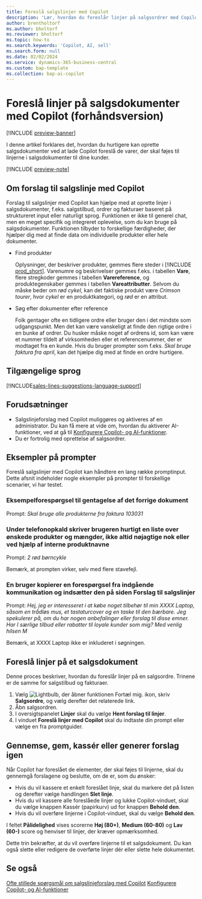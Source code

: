 ```yaml
---
title: Foreslå salgslinjer med Copilot
description: 'Lær, hvordan du foreslår linjer på salgsordrer med Copilot.'
author: brentholtorf
ms.author: bholtorf
ms.reviewer: bholtorf
ms.topic: how-to
ms.search.keywords: 'Copilot, AI, sell'
ms.search.form: null
ms.date: 02/02/2024
ms.service: dynamics-365-business-central
ms.custom: bap-template
ms.collection: bap-ai-copilot
---
```


# Foreslå linjer på salgsdokumenter med Copilot (forhåndsversion)

[!INCLUDE [preview-banner](~/../shared-content/shared/preview-includes/preview-banner.md)]

I denne artikel forklares det, hvordan du hurtigere kan oprette salgsdokumenter ved at lade Copilot foreslå de varer, der skal føjes til linjerne i salgsdokumenter til dine kunder.

[!INCLUDE [preview-note](~/../shared-content/shared/preview-includes/production-ready-preview-dynamics365.md)]

## Om forslag til salgslinje med Copilot

Forslag til salgslinjer med Copilot kan hjælpe med at oprette linjer i salgsdokumenter, f.eks. salgstilbud, ordrer og fakturaer baseret på struktureret input eller naturligt sprog. Funktionen er ikke til generel chat, men en meget specifik og integreret oplevelse, som du kan bruge på salgsdokumenter. Funktionen tilbyder to forskellige færdigheder, der hjælper dig med at finde data om individuelle produkter eller hele dokumenter.

* Find produkter

  Oplysninger, der beskriver produkter, gemmes flere steder i [!INCLUDE [prod_short](includes/prod_short.md)]. Varenumre og beskrivelser gemmes f.eks. i tabellen **Vare**, flere stregkoder gemmes i tabellen **Varereference**, og produktegenskaber gemmes i tabellen **Vareattributter**. Selvom du måske beder om *rød cykel*, kan det faktiske produkt være *Crimson tourer*, hvor *cykel* er en produktkategori, og *rød* er en attribut.

* Søg efter dokumenter efter reference

  Folk gentager ofte en tidligere ordre eller bruger den i det mindste som udgangspunkt. Men det kan være vanskeligt at finde den rigtige ordre i en bunke af ordrer. Du husker måske noget af ordrens id, som kan være et nummer tildelt af virksomheden eller et referencenummer, der er modtaget fra en kunde. Hvis du bruger prompter som f.eks. *Skal bruge faktura fra april*, kan det hjælpe dig med at finde en ordre hurtigere.

## Tilgængelige sprog

[!INCLUDE[sales-lines-suggestions-language-support](includes/sales-lines-suggestions-language-support.md)]

## Forudsætninger

* Salgslinjeforslag med Copilot muliggøres og aktiveres af en administrator. Du kan få mere at vide om, hvordan du aktiverer AI-funktioner, ved at gå til [Konfigurere Copilot- og AI-funktioner](enable-ai.md).
* Du er fortrolig med oprettelse af salgsordrer.

## Eksempler på prompter

Foreslå salgslinjer med Copilot kan håndtere en lang række promptinput. Dette afsnit indeholder nogle eksempler på prompter til forskellige scenarier, vi har testet.

### Eksempelforespørgsel til gentagelse af det forrige dokument

Prompt: *Skal bruge alle produkterne fra faktura 103031*

### Under telefonopkald skriver brugeren hurtigt en liste over ønskede produkter og mængder, ikke altid nøjagtige nok eller ved hjælp af interne produktnavne

Prompt: *2 rød børncykle*

Bemærk, at prompten virker, selv med flere stavefejl.

### En bruger kopierer en forespørgsel fra indgående kommunikation og indsætter den på siden Forslag til salgslinjer

Prompt: *Hej, jeg er interesseret i at købe noget tilbehør til min XXXX Laptop, såsom en trådløs mus, et tastaturcover og en taske til den bærbare. Jeg spekulerer på, om du har nogen anbefalinger eller forslag til disse emner. Har I særlige tilbud eller rabatter til loyale kunder som mig? Med venlig hilsen M*

Bemærk, at XXXX Laptop ikke er inkluderet i søgningen.

## Foreslå linjer på et salgsdokument

Denne proces beskriver, hvordan du foreslår linjer på en salgsordre. Trinene er de samme for salgstilbud og fakturaer.

1. Vælg ![Lightbulb, der åbner funktionen Fortæl mig.](media/ui-search/search_small.png "Fortæl mig, hvad du vil foretage dig") ikon, skriv **Salgsordre**, og vælg derefter det relaterede link.
1. Åbn salgsordren.
1. I oversigtspanelet **Linjer** skal du vælge **Hent forslag til linjer**.
1. I vinduet **Foreslå linjer med Copilot** skal du indtaste din prompt eller vælge en fra promptguider.

## Gennemse, gem, kassér eller generer forslag igen

Når Copilot har foreslået de elementer, der skal føjes til linjerne, skal du gennemgå forslagene og beslutte, om de er, som du ønsker:

* Hvis du vil kassere et enkelt foreslået linje, skal du markere det på listen og derefter vælge handlingen **Slet linje**.
* Hvis du vil kassere alle foreslåede linjer og lukke Copilot-vinduet, skal du vælge knappen Kassér (papirkurv) ud for knappen **Behold den**.
* Hvis du vil overføre linjerne i Copilot-vinduet, skal du vælge **Behold den**. 

I feltet **Pålidelighed** vises scorerne **Høj (80+)**, **Medium (60-80)** og **Lav (60-)** score og henviser til linjer, der kræver opmærksomhed.

Dette trin bekræfter, at du vil overføre linjerne til et salgsdokument. Du kan også slette eller redigere de overførte linjer dér eller slette hele dokumentet.

## Se også

[Ofte stillede spørgsmål om salgslinjeforslag med Copilot](faq-sales-suggest-sales-lines-with-copilot.md)
[Konfigurere Copilot- og AI-funktioner](enable-ai.md)

